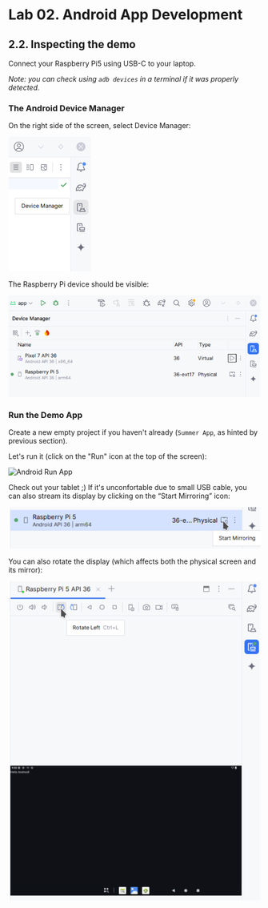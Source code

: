 # Lab 02. Android App Development

## 2.2. Inspecting the demo

Connect your Raspberry Pi5 using USB-C to your laptop.

_Note: you can check using `adb devices` in a terminal if it was properly
detected._

### The Android Device Manager

On the right side of the screen, select Device Manager:

![Device Manager Icon](./images/02-device-manager-location.png)

The Raspberry Pi device should be visible:

![Device Manager Icon](./images/02-device-manager-rpi5.png)

### Run the Demo App

Create a new empty project if you haven't already (`Summer App`, as hinted by
previous section).

Let's run it (click on the "Run" icon at the top of the screen):

![Android Run App](./images/03-run-app.png)

Check out your tablet ;) If it's unconfortable due to small USB cable, you can
also stream its display by clicking on the “Start Mirroring” icon:

![Mirror Display](./images/02-rpi5-mirror.png)

You can also rotate the display (which affects both the physical screen and its
mirror):

![Rotate Display](./images/02-rpi5-rotate.png)
